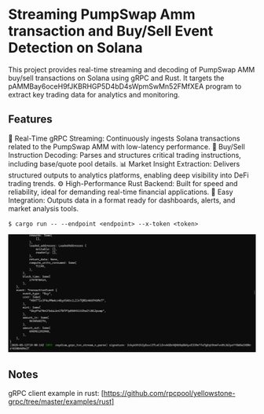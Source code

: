 # Streaming PumpSwap Amm transaction and Buy/Sell Event Detection on Solana

This project provides real-time streaming and decoding of PumpSwap AMM buy/sell transactions on Solana using gRPC and Rust. It targets the pAMMBay6oceH9fJKBRHGP5D4bD4sWpmSwMn52FMfXEA program to extract key trading data for analytics and monitoring.

## Features
🔄 Real-Time gRPC Streaming: Continuously ingests Solana transactions related to the PumpSwap AMM with low-latency performance.
🧠 Buy/Sell Instruction Decoding: Parses and structures critical trading instructions, including base/quote pool details.
📊 Market Insight Extraction: Delivers structured outputs to analytics platforms, enabling deep visibility into DeFi trading trends.
⚙️ High-Performance Rust Backend: Built for speed and reliability, ideal for demanding real-time financial applications.
🔧 Easy Integration: Outputs data in a format ready for dashboards, alerts, and market analysis tools.

```
$ cargo run -- --endpoint <endpoint> --x-token <token>
```

![screenshot](assets/pump-amm-event.png?raw=true "Screenshot")

## Notes

gRPC client example in rust: [https://github.com/rpcpool/yellowstone-grpc/tree/master/examples/rust]